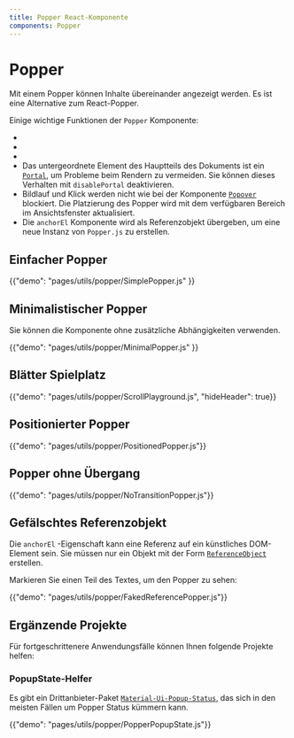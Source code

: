 ```yaml
---
title: Popper React-Komponente
components: Popper
---
```

# Popper

<p class="description">Mit einem Popper können Inhalte übereinander angezeigt werden. Es ist eine Alternative zum React-Popper.</p>

Einige wichtige Funktionen der `Popper` Komponente:

- 
- 
- 
- Das untergeordnete Element des Hauptteils des Dokuments ist ein [`Portal`](/utils/portal/), um Probleme beim Rendern zu vermeiden. Sie können dieses Verhalten mit `disablePortal` deaktivieren.
- Bildlauf und Klick werden nicht wie bei der Komponente [`Popover`](/utils/popover/) blockiert. Die Platzierung des Popper wird mit dem verfügbaren Bereich im Ansichtsfenster aktualisiert.
- Die `anchorEl` Komponente wird als Referenzobjekt übergeben, um eine neue Instanz von `Popper.js` zu erstellen.

## Einfacher Popper

{{"demo": "pages/utils/popper/SimplePopper.js" }}

## Minimalistischer Popper

Sie können die Komponente ohne zusätzliche Abhängigkeiten verwenden.

{{"demo": "pages/utils/popper/MinimalPopper.js" }}

## Blätter Spielplatz

{{"demo": "pages/utils/popper/ScrollPlayground.js", "hideHeader": true}}

## Positionierter Popper

{{"demo": "pages/utils/popper/PositionedPopper.js"}}

## Popper ohne Übergang

{{"demo": "pages/utils/popper/NoTransitionPopper.js"}}

## Gefälschtes Referenzobjekt

Die `anchorEl` -Eigenschaft kann eine Referenz auf ein künstliches DOM-Element sein. Sie müssen nur ein Objekt mit der Form [`ReferenceObject`](https://github.com/FezVrasta/popper.js/blob/0642ce0ddeffe3c7c033a412d4d60ce7ec8193c3/packages/popper/index.d.ts#L118-L123) erstellen.

Markieren Sie einen Teil des Textes, um den Popper zu sehen:

{{"demo": "pages/utils/popper/FakedReferencePopper.js"}}

## Ergänzende Projekte

Für fortgeschrittenere Anwendungsfälle können Ihnen folgende Projekte helfen:

### PopupState-Helfer

Es gibt ein Drittanbieter-Paket [`Material-Ui-Popup-Status`](https://github.com/jcoreio/material-ui-popup-state), das sich in den meisten Fällen um Popper Status kümmern kann.

{{"demo": "pages/utils/popper/PopperPopupState.js"}}